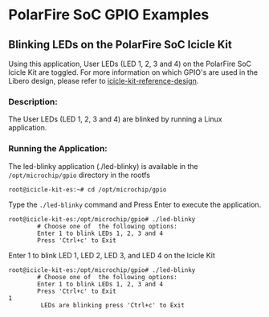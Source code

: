 # PolarFire SoC GPIO Examples

## Blinking LEDs on the PolarFire SoC Icicle Kit

Using this application, User LEDs (LED 1, 2, 3 and 4) on the PolarFire SoC Icicle Kit are toggled.
For more information on which GPIO's are used in the Libero design, please refer to [icicle-kit-reference-design](https://github.com/polarfire-soc/icicle-kit-reference-design).

### Description:

The User LEDs (LED 1, 2, 3 and 4) are blinked by running a Linux application.

### Running the Application:

The led-blinky application (./led-blinky) is available in the `/opt/microchip/gpio` directory in the rootfs

```
root@icicle-kit-es:~# cd /opt/microchip/gpio
```

Type the `./led-blinky` command and Press Enter to execute the application.

```
root@icicle-kit-es:/opt/microchip/gpio# ./led-blinky                        
        # Choose one of  the following options:
        Enter 1 to blink LEDs 1, 2, 3 and 4
        Press 'Ctrl+c' to Exit
```

Enter 1 to blink LED 1, LED 2, LED 3, and LED 4 on the Icicle Kit

```
root@icicle-kit-es:/opt/microchip/gpio# ./led-blinky                      
        # Choose one of  the following options:
        Enter 1 to blink LEDs 1, 2, 3 and 4
        Press 'Ctrl+c' to Exit
1
         LEDs are blinking press 'Ctrl+c' to Exit
```
